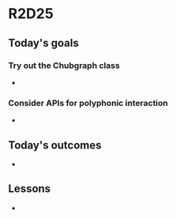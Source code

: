 # R2D25
## Today's goals
### Try out the Chubgraph class
- 
### Consider APIs for polyphonic interaction
- 
## Today's outcomes
- 
## Lessons
- 